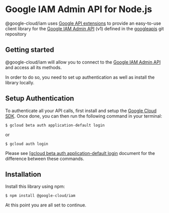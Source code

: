 Google IAM Admin API for Node.js
=================================================

@google-cloud/iam uses [Google API extensions][google-gax] to provide an
easy-to-use client library for the [Google IAM Admin API][] (v1) defined in the [googleapis][] git repository


[googleapis]: https://github.com/googleapis/googleapis/tree/master/google/google/iam/admin/v1
[google-gax]: https://github.com/googleapis/gax-nodejs
[Google IAM Admin API]: https://developers.google.com/apis-explorer/#p/admin/v1/

Getting started
---------------

@google-cloud/iam will allow you to connect to the [Google IAM Admin API][] and access all its methods.

In order to do so, you need to set up authentication as well as install the library locally.


Setup Authentication
--------------------

To authenticate all your API calls, first install and setup the [Google Cloud SDK][].
Once done, you can then run the following command in your terminal:

    $ gcloud beta auth application-default login

or

    $ gcloud auth login

Please see [[gcloud beta auth application-default login][] document for the difference between these commands.

[Google Cloud SDK]: https://cloud.google.com/sdk/
[gcloud beta auth application-default login]: https://cloud.google.com/sdk/gcloud/reference/beta/auth/application-default/login


Installation
-------------------

Install this library using npm:

    $ npm install @google-cloud/iam

At this point you are all set to continue.
